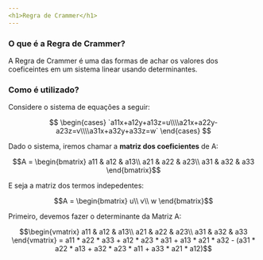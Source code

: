 ```yaml
---
<h1>Regra de Crammer</h1>
---
```


### O que é a Regra de Crammer?

A Regra de Crammer é uma das formas de achar os valores dos coeficeintes em um sistema linear usando determinantes.

### Como é utilizado?

Considere o sistema de equações a seguir:

$$
\begin{cases} `a11x+a12y+a13z=u\\\\a21x+a22y-a23z=v\\\\a31x+a32y+a33z=w` \end{cases}
$$

Dado o sistema, iremos chamar a <r>**matriz dos coeficientes**</r> de A:

$$A = \begin{bmatrix}
a11 & a12 & a13\\
a21 & a22 & a23\\
a31 & a32 & a33
\end{bmatrix}$$

E seja a matriz dos termos indepedentes:

$$A = \begin{bmatrix}
u\\
v\\
w
\end{bmatrix}$$

Primeiro, devemos fazer o determinante da Matriz A:

$$\begin{vmatrix}
a11 & a12 & a13\\
a21 & a22 & a23\\
a31 & a32 & a33
\end{vmatrix} = a11 * a22 * a33 + a12 * a23 * a31 + a13 * a21 * a32 - (a31 * a22 * a13 + a32 * a23 * a11 + a33 * a21 * a12)$$
